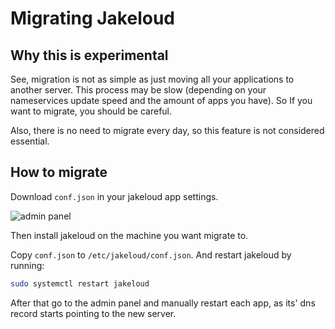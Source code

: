 # Migrating Jakeloud

## Why this is experimental

See, migration is not as simple as just moving all your applications to another server.
This process may be slow (depending on your nameservices update speed and the amount of apps you have).
So If you want to migrate, you should be careful.

Also, there is no need to migrate every day, so this feature is not considered essential.

## How to migrate

Download `conf.json` in your jakeloud app settings.

![admin panel](/img/empty-jakeloud.png)

Then install jakeloud on the machine you want migrate to.

Copy `conf.json` to `/etc/jakeloud/conf.json`. And restart jakeloud by running:

```bash
sudo systemctl restart jakeloud
```

After that go to the admin panel and manually restart each app, as its' dns record starts pointing to the new server.